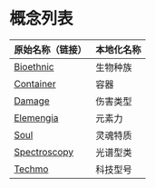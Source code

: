 # 概念列表

|原始名称（链接）|本地化名称|
|---|---|
|[Bioethnic](Bioethnic.md)|生物种族
|[Container](Container.md)|容器
|[Damage](Damage.md)|伤害类型
|[Elemengia](Elemengia.md)|元素力|
|[Soul](Soul.md)|灵魂特质
|[Spectroscopy](Spectroscopy.md)|光谱型类
|[Techmo](Techmo.md)|科技型号